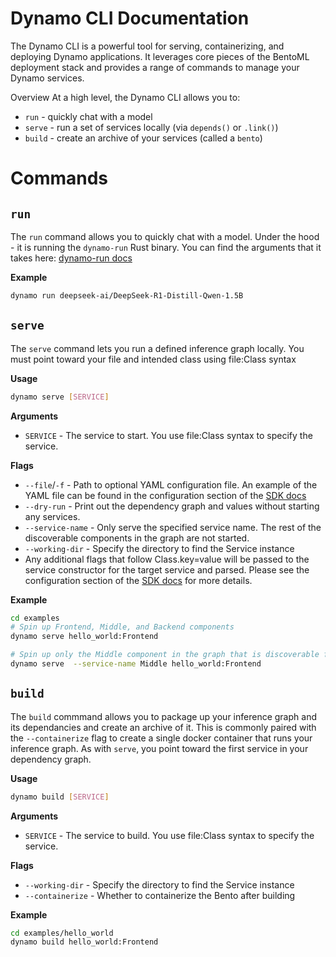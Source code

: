 # Dynamo CLI Documentation
The Dynamo CLI is a powerful tool for serving, containerizing, and deploying Dynamo applications. It leverages core pieces of the BentoML deployment stack and provides a range of commands to manage your Dynamo services.

Overview
At a high level, the Dynamo CLI allows you to:
- `run` - quickly chat with a model
- `serve` - run a set of services locally (via `depends()` or `.link()`)
- `build` - create an archive of your services (called a `bento`)

# Commands

## `run`

The `run` command allows you to quickly chat with a model. Under the hood - it is running the `dynamo-run` Rust binary. You can find the arguments that it takes here: [dynamo-run docs](../../../../../launch/README.md)

**Example**
```bash
dynamo run deepseek-ai/DeepSeek-R1-Distill-Qwen-1.5B
```

## `serve`

The `serve` command lets you run a defined inference graph locally. You must point toward your file and intended class using file:Class syntax

**Usage**
```bash
dynamo serve [SERVICE]
```

**Arguments**
- `SERVICE` - The service to start. You use file:Class syntax to specify the service.

**Flags**
- `--file`/`-f` - Path to optional YAML configuration file. An example of the YAML file can be found in the configuration section of the [SDK docs](../sdk/README.md)
- `--dry-run` - Print out the dependency graph and values without starting any services.
- `--service-name` - Only serve the specified service name. The rest of the discoverable components in the graph are not started.
- `--working-dir` - Specify the directory to find the Service instance
- Any additional flags that follow Class.key=value will be passed to the service constructor for the target service and parsed. Please see the configuration section of the [SDK docs](../sdk/README.md) for more details.

**Example**
```bash
cd examples
# Spin up Frontend, Middle, and Backend components
dynamo serve hello_world:Frontend

# Spin up only the Middle component in the graph that is discoverable from the Frontend service
dynamo serve  --service-name Middle hello_world:Frontend
```

## `build`

The `build` commmand allows you to package up your inference graph and its dependancies and create an archive of it. This is commonly paired with the `--containerize` flag to create a single docker container that runs your inference graph. As with `serve`, you point toward the first service in your dependency graph.

**Usage**
```bash
dynamo build [SERVICE]
```

**Arguments**
- `SERVICE` - The service to build. You use file:Class syntax to specify the service.

**Flags**
- `--working-dir` - Specify the directory to find the Service instance
- `--containerize` - Whether to containerize the Bento after building

**Example**
```bash
cd examples/hello_world
dynamo build hello_world:Frontend
```
